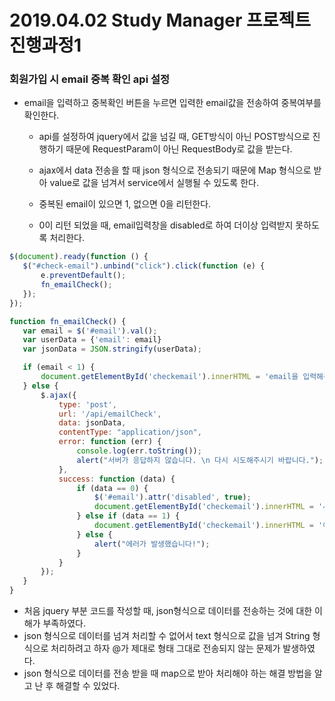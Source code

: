 # 2019.04.02 Study Manager 프로젝트 진행과정1

### 회원가입 시 email 중복 확인 api 설정
- email을 입력하고 중복확인 버튼을 누르면 입력한 email값을 전송하여 중복여부를 확인한다.
    * api를 설정하여 jquery에서 값을 넘길 때, GET방식이 아닌 POST방식으로 진행하기 때문에 RequestParam이 아닌 RequestBody로 값을 받는다.
    
    * ajax에서 data 전송을 할 때 json 형식으로 전송되기 때문에
      Map 형식으로 받아 value로 값을 넘겨서 service에서 실행될 수 있도록 한다.

    * 중복된 email이 있으면 1, 없으면 0을 리턴한다.
    
    * 0이 리턴 되었을 때, email입력창을 disabled로 하여 더이상 입력받지 못하도록 처리한다.  

 ```javascript
$(document).ready(function () {
    $("#check-email").unbind("click").click(function (e) {
        e.preventDefault();
        fn_emailCheck();
    });
});

function fn_emailCheck() {
    var email = $('#email').val();
    var userData = {'email': email}
    var jsonData = JSON.stringify(userData);

    if (email < 1) {
        document.getElementById('checkemail').innerHTML = 'email을 입력해주세요!';
    } else {
        $.ajax({
            type: 'post',
            url: '/api/emailCheck',
            data: jsonData,
            contentType: "application/json",
            error: function (err) {
                console.log(err.toString());
                alert("서버가 응답하지 않습니다. \n 다시 시도해주시기 바랍니다.");
            },
            success: function (data) {
                if (data == 0) {
                    $('#email').attr('disabled', true);
                    document.getElementById('checkemail').innerHTML = '사용가능한 email 입니다!';
                } else if (data == 1) {
                    document.getElementById('checkemail').innerHTML = '이미 존재하는 email 입니다. 다른 email을 사용해주세요!';
                } else {
                    alert("에러가 발생했습니다!");
                }
            }
        });
    }
}
```

- 처음 jquery 부분 코드를 작성할 때, json형식으로 데이터를 전송하는 것에 대한 이해가 부족하였다.
- json 형식으로 데이터를 넘겨 처리할 수 없어서 text 형식으로 값을 넘겨 String 형식으로 처리하려고 하자 @가 제대로 형태 그대로 전송되지 않는 문제가 발생하였다.
- json 형식으로 데이터를 전송 받을 때 map으로 받아 처리해야 하는 해결 방법을 알고 난 후 해결할 수 있었다.
